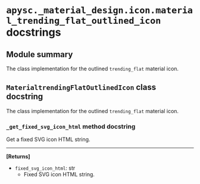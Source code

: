 # `apysc._material_design.icon.material_trending_flat_outlined_icon` docstrings

## Module summary

The class implementation for the outlined `trending_flat` material icon.

## `MaterialtrendingFlatOutlinedIcon` class docstring

The class implementation for the outlined `trending_flat` material icon.

### `_get_fixed_svg_icon_html` method docstring

Get a fixed SVG icon HTML string.<hr>

**[Returns]**

- `fixed_svg_icon_html`: str
  - Fixed SVG icon HTML string.